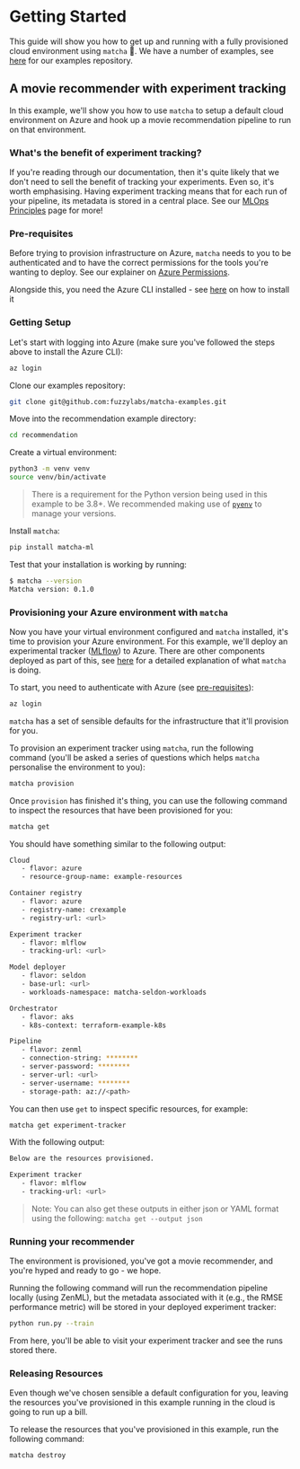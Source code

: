 # Getting Started

This guide will show you how to get up and running with a fully provisioned cloud environment using `matcha` :tea:. We have a number of examples, see [here](https://github.com/fuzzylabs/matcha-examples) for our examples repository.

## A movie recommender with experiment tracking

In this example, we'll show you how to use `matcha` to setup a default cloud environment on Azure and hook up a movie recommendation pipeline to run on that environment.

### What's the benefit of experiment tracking?

If you're reading through our documentation, then it's quite likely that we don't need to sell the benefit of tracking your experiments. Even so, it's worth emphasising. Having experiment tracking means that for each run of your pipeline, its metadata is stored in a central place. See our [MLOps Principles](mlops_principles.md) page for more!

### Pre-requisites

Before trying to provision infrastructure on Azure, `matcha` needs to you to be authenticated and to have the correct permissions for the tools you're wanting to deploy. See our explainer on [Azure Permissions](azure-permissions.md).

Alongside this, you need the Azure CLI installed - see [here](https://learn.microsoft.com/en-us/cli/azure/install-azure-cli) on how to install it

### Getting Setup

Let's start with logging into Azure (make sure you've followed the steps above to install the Azure CLI):

```bash
az login
```

Clone our examples repository:

```bash
git clone git@github.com:fuzzylabs/matcha-examples.git
```

Move into the recommendation example directory:

```bash
cd recommendation
```

Create a virtual environment:

```bash
python3 -m venv venv
source venv/bin/activate
```

> There is a requirement for the Python version being used in this example to be 3.8+. We recommended making use of [`pyenv`](https://github.com/pyenv/pyenv) to manage your versions.

Install `matcha`:

```bash
pip install matcha-ml
```

Test that your installation is working by running:

```bash
$ matcha --version
Matcha version: 0.1.0
```

### Provisioning your Azure environment with `matcha`

Now you have your virtual environment configured and `matcha` installed, it's time to provision your Azure environment. For this example, we'll deploy an experimental tracker ([MLflow](https://mlflow.org/)) to Azure. There are other components deployed as part of this, see [here](inside-matcha.md) for a detailed explanation of what `matcha` is doing.

To start, you need to authenticate with Azure (see [pre-requisites](#pre-requisites)):

```bash
az login
```

`matcha` has a set of sensible defaults for the infrastructure that it'll provision for you.

To provision an experiment tracker using `matcha`, run the following command (you'll be asked a series of questions which helps `matcha` personalise the environment to you):

```bash
matcha provision
```

Once `provision` has finished it's thing, you can use the following command to inspect the resources that have been provisioned for you:

```bash
matcha get
```

You should have something similar to the following output:

```bash
Cloud
   - flavor: azure
   - resource-group-name: example-resources

Container registry
   - flavor: azure
   - registry-name: crexample
   - registry-url: <url>

Experiment tracker
   - flavor: mlflow
   - tracking-url: <url>

Model deployer
   - flavor: seldon
   - base-url: <url>
   - workloads-namespace: matcha-seldon-workloads

Orchestrator
   - flavor: aks
   - k8s-context: terraform-example-k8s

Pipeline
   - flavor: zenml
   - connection-string: ********
   - server-password: ********
   - server-url: <url>
   - server-username: ********
   - storage-path: az://<path>
```

You can then use `get` to inspect specific resources, for example:

```bash
matcha get experiment-tracker
```

With the following output:

```bash
Below are the resources provisioned.

Experiment tracker
   - flavor: mlflow
   - tracking-url: <url>
```

> Note: You can also get these outputs in either json or YAML format using the following: `matcha get --output json`

### Running your recommender

The environment is provisioned, you've got a movie recommender, and you're hyped and ready to go - we hope.

Running the following command will run the recommendation pipeline locally (using ZenML), but the metadata associated with it (e.g., the RMSE performance metric) will be stored in your deployed experiment tracker:

```bash
python run.py --train
```

From here, you'll be able to visit your experiment tracker and see the runs stored there.

### Releasing Resources

Even though we've chosen sensible a default configuration for you, leaving the resources you've provisioned in this example running in the cloud is going to run up a bill.

To release the resources that you've provisioned in this example, run the following command:

```bash
matcha destroy
```
